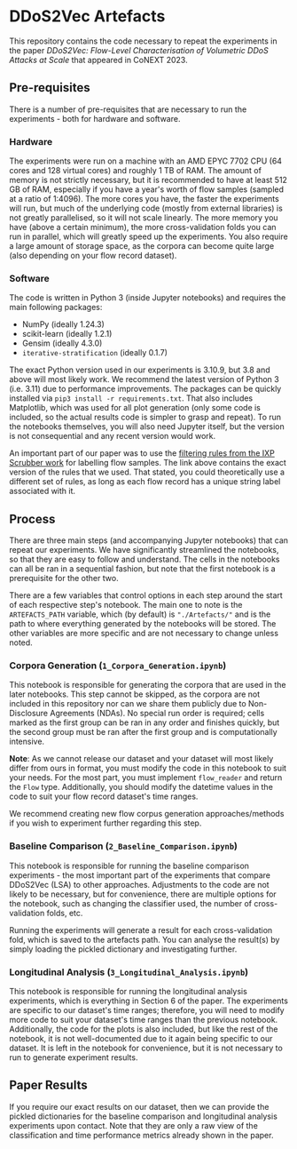 # DDoS2Vec Artefacts

This repository contains the code necessary to repeat the experiments in the paper _DDoS2Vec: Flow-Level Characterisation of Volumetric DDoS Attacks at Scale_ that appeared in CoNEXT 2023.

## Pre-requisites

There is a number of pre-requisites that are necessary to run the experiments - both for hardware and software.

### Hardware

The experiments were run on a machine with an AMD EPYC 7702 CPU (64 cores and 128 virtual cores) and roughly 1 TB of RAM.
The amount of memory is not strictly necessary, but it is recommended to have at least 512 GB of RAM, especially if you have a year's worth of flow samples (sampled at a ratio of 1:4096).
The more cores you have, the faster the experiments will run, but much of the underlying code (mostly from external libraries) is not greatly parallelised, so it will not scale linearly.
The more memory you have (above a certain minimum), the more cross-validation folds you can run in parallel, which will greatly speed up the experiments.
You also require a large amount of storage space, as the corpora can become quite large (also depending on your flow record dataset).

### Software

The code is written in Python 3 (inside Jupyter notebooks) and requires the main following packages:
- NumPy (ideally 1.24.3)
- scikit-learn (ideally 1.2.1)
- Gensim (ideally 4.3.0)
- `iterative-stratification` (ideally 0.1.7)

The exact Python version used in our experiments is 3.10.9, but 3.8 and above will most likely work. We recommend the latest version of Python 3 (i.e. 3.11) due to performance improvements.
The packages can be quickly installed via `pip3 install -r requirements.txt`.
That also includes Matplotlib, which was used for all plot generation (only some code is included, so the actual results code is simpler to grasp and repeat).
To run the notebooks themselves, you will also need Jupyter itself, but the version is not consequential and any recent version would work.

An important part of our paper was to use the [filtering rules from the IXP Scrubber work](https://github.com/DE-CIX/ripe84-learning-acls/blob/b917577d306a2a3a1b2ae19928dd2f19db5da96c/rules_0.9.json) for labelling flow samples.
The link above contains the exact version of the rules that we used.
That stated, you could theoretically use a different set of rules, as long as each flow record has a unique string label associated with it.

## Process

There are three main steps (and accompanying Jupyter notebooks) that can repeat our experiments.
We have significantly streamlined the notebooks, so that they are easy to follow and understand.
The cells in the notebooks can all be ran in a sequential fashion, but note that the first notebook is a prerequisite for the other two.

There are a few variables that control options in each step around the start of each respective step's notebook.
The main one to note is the `ARTEFACTS_PATH` variable, which (by default) is `"./Artefacts/"` and is the path to where everything generated by the notebooks will be stored.
The other variables are more specific and are not necessary to change unless noted.

### Corpora Generation (`1_Corpora_Generation.ipynb`)

This notebook is responsible for generating the corpora that are used in the later notebooks.
This step cannot be skipped, as the corpora are not included in this repository nor can we share them publicly due to Non-Disclosure Agreements (NDAs).
No special run order is required; cells marked as the first group can be ran in any order and finishes quickly, but the second group must be ran after the first group and is computationally intensive.

**Note**: As we cannot release our dataset and your dataset will most likely differ from ours in format, you must modify the code in this notebook to suit your needs.
For the most part, you must implement `flow_reader` and return the `Flow` type.
Additionally, you should modify the datetime values in the code to suit your flow record dataset's time ranges.

We recommend creating new flow corpus generation approaches/methods if you wish to experiment further regarding this step.

### Baseline Comparison (`2_Baseline_Comparison.ipynb`)

This notebook is responsible for running the baseline comparison experiments - the most important part of the experiments that compare DDoS2Vec (LSA) to other approaches.
Adjustments to the code are not likely to be necessary, but for convenience, there are multiple options for the notebook, such as changing the classifier used, the number of cross-validation folds, etc.

Running the experiments will generate a result for each cross-validation fold, which is saved to the artefacts path.
You can analyse the result(s) by simply loading the pickled dictionary and investigating further.

### Longitudinal Analysis (`3_Longitudinal_Analysis.ipynb`)

This notebook is responsible for running the longitudinal analysis experiments, which is everything in Section 6 of the paper.
The experiments are specific to our dataset's time ranges; therefore, you will need to modify more code to suit your dataset's time ranges than the previous notebook.
Additionally, the code for the plots is also included, but like the rest of the notebook, it is not well-documented due to it again being specific to our dataset.
It is left in the notebook for convenience, but it is not necessary to run to generate experiment results.

## Paper Results

If you require our exact results on our dataset, then we can provide the pickled dictionaries for the baseline comparison and longitudinal analysis experiments upon contact.
Note that they are only a raw view of the classification and time performance metrics already shown in the paper.
